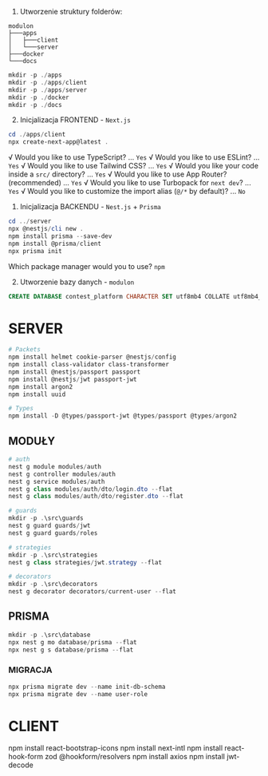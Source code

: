 

1. Utworzenie struktury folderów:
```
modulon
├───apps
│   ├───client
│   └───server
├───docker
└───docs
```

```powershell
mkdir -p ./apps
mkdir -p ./apps/client
mkdir -p ./apps/server
mkdir -p ./docker
mkdir -p ./docs
```

2. Inicjalizacja FRONTEND - `Next.js`
```powershell
cd ./apps/client
npx create-next-app@latest .
```
√ Would you like to use TypeScript? ...  `Yes`
√ Would you like to use ESLint? ...  `Yes`
√ Would you like to use Tailwind CSS? ...  `Yes`
√ Would you like your code inside a `src/` directory? ...  `Yes`
√ Would you like to use App Router? (recommended) ...  `Yes`
√ Would you like to use Turbopack for `next dev`? ...  `Yes`
√ Would you like to customize the import alias (`@/*` by default)? ... `No`


1. Inicjalizacja BACKENDU - `Nest.js` + `Prisma`
```powershell
cd ../server
npx @nestjs/cli new .
npm install prisma --save-dev
npm install @prisma/client
npx prisma init

```
Which package manager would you to use? `npm`

2. Utworzenie bazy danych - `modulon`
```sql
CREATE DATABASE contest_platform CHARACTER SET utf8mb4 COLLATE utf8mb4_unicode_ci;
```


# SERVER
```powershell
# Packets
npm install helmet cookie-parser @nestjs/config
npm install class-validator class-transformer
npm install @nestjs/passport passport
npm install @nestjs/jwt passport-jwt
npm install argon2
npm install uuid

# Types
npm install -D @types/passport-jwt @types/passport @types/argon2

```



## MODUŁY
```powershell
# auth
nest g module modules/auth
nest g controller modules/auth
nest g service modules/auth
nest g class modules/auth/dto/login.dto --flat
nest g class modules/auth/dto/register.dto --flat

# guards
mkdir -p .\src\guards
nest g guard guards/jwt
nest g guard guards/roles

# strategies
mkdir -p .\src\strategies
nest g class strategies/jwt.strategy --flat

# decorators
mkdir -p .\src\decorators
nest g decorator decorators/current-user --flat
```






## PRISMA
```powershell
mkdir -p .\src\database
npx nest g mo database/prisma --flat
npx nest g s database/prisma --flat
```

### MIGRACJA
```powershell
npx prisma migrate dev --name init-db-schema
npx prisma migrate dev --name user-role
```



# CLIENT
npm install react-bootstrap-icons
npm install next-intl
npm install react-hook-form zod @hookform/resolvers
npm install axios
npm install jwt-decode

